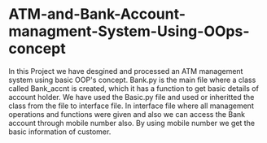 # ATM-and-Bank-Account-managment-System-Using-OOps-concept
In this Project we have desgined and processed an ATM management system using basic OOP's concept.
Bank.py is the main file where a class called Bank_accnt is created, which it has a function to get basic details of account holder.
We have used the Basic.py file and used or inheritted the class from the file to interface file.
In interface file where all management operations and functions were given and also we can access the Bank account through mobile number also.
By using mobile number we get the basic information of customer.

